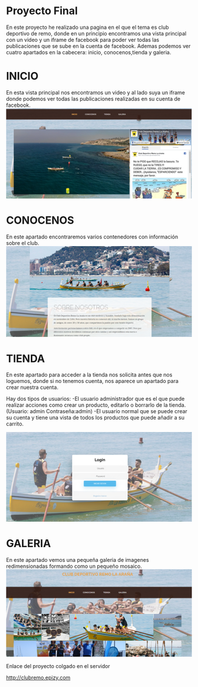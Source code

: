 # Proyecto Final

En este proyecto he realizado una pagina en el que el tema es club deportivo de remo, donde en un principio encontramos
una vista principal con un video y un iframe de facebook para poder ver todas las publicaciones que se sube en la
cuenta de facebook. Ademas podemos ver cuatro apartados en la cabecera: inicio, conocenos,tienda y galeria.

# INICIO

En esta vista principal nos encontramos un video y al lado suya un iframe donde podemos ver todas las publicaciones
realizadas en su cuenta de facebook.
<img src="capturas/inicio.PNG">

# CONOCENOS

En este apartado encontraremos varios contenedores con información sobre el club.
<img src="capturas/conocenos.PNG">

# TIENDA

En este apartado para acceder a la tienda nos solicita antes que nos loguemos, donde si no tenemos cuenta, nos aparece
un apartado para crear nuestra cuenta.

Hay dos tipos de usuarios:
  -El usuario administrador que es el que puede realizar acciones como crear un producto, editarlo
  o borrarlo de la tienda.(Usuario: admin   Contraseña:admin)
  -El usuario normal que se puede crear su cuenta y tiene una vista de todos los productos que puede añadir a su carrito.

<img src="capturas/tienda.PNG">

# GALERIA

En este apartado vemos una pequeña galeria de imagenes redimensionadas formando como un pequeño mosaico.
<img src="capturas/galeria.PNG">

Enlace del proyecto colgado en el servidor 

http://clubremo.epizy.com


